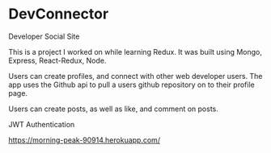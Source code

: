 # DevConnector
Developer Social Site

This is a project I worked on while learning Redux. It was built using Mongo, Express, React-Redux, Node.

Users can create profiles, and connect with other web developer users. The app uses the Github api to pull a users 
github repository on to their profile page. 

Users can create posts, as well as like, and comment on posts.

JWT Authentication

https://morning-peak-90914.herokuapp.com/ 
